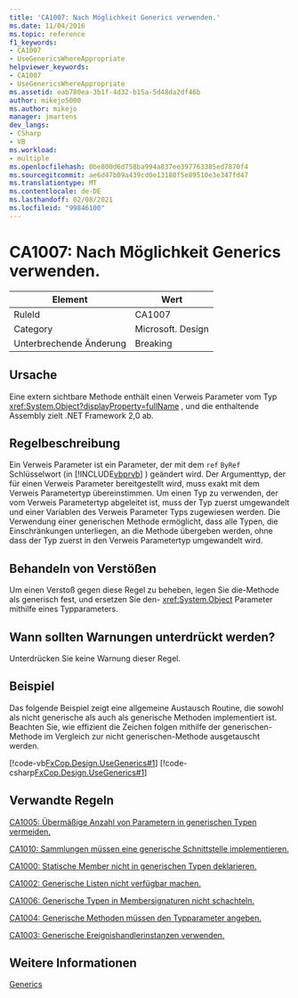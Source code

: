 ```yaml
---
title: 'CA1007: Nach Möglichkeit Generics verwenden.'
ms.date: 11/04/2016
ms.topic: reference
f1_keywords:
- CA1007
- UseGenericsWhereAppropriate
helpviewer_keywords:
- CA1007
- UseGenericsWhereAppropriate
ms.assetid: eab780ea-3b1f-4d32-b15a-5d48da2df46b
author: mikejo5000
ms.author: mikejo
manager: jmartens
dev_langs:
- CSharp
- VB
ms.workload:
- multiple
ms.openlocfilehash: 0be800d6d758ba994a837ee397763385ed7870f4
ms.sourcegitcommit: ae6d47b09a439cd0e13180f5e89510e3e347fd47
ms.translationtype: MT
ms.contentlocale: de-DE
ms.lasthandoff: 02/08/2021
ms.locfileid: "99846100"
---
```

# <a name="ca1007-use-generics-where-appropriate"></a>CA1007: Nach Möglichkeit Generics verwenden.

|Element|Wert|
|-|-|
|RuleId|CA1007|
|Category|Microsoft. Design|
|Unterbrechende Änderung|Breaking|

## <a name="cause"></a>Ursache
Eine extern sichtbare Methode enthält einen Verweis Parameter vom Typ <xref:System.Object?displayProperty=fullName> , und die enthaltende Assembly zielt .NET Framework 2,0 ab.

## <a name="rule-description"></a>Regelbeschreibung
Ein Verweis Parameter ist ein Parameter, der mit dem `ref` `ByRef` Schlüsselwort (in [!INCLUDE[vbprvb](../code-quality/includes/vbprvb_md.md)] ) geändert wird. Der Argumenttyp, der für einen Verweis Parameter bereitgestellt wird, muss exakt mit dem Verweis Parametertyp übereinstimmen. Um einen Typ zu verwenden, der vom Verweis Parametertyp abgeleitet ist, muss der Typ zuerst umgewandelt und einer Variablen des Verweis Parameter Typs zugewiesen werden. Die Verwendung einer generischen Methode ermöglicht, dass alle Typen, die Einschränkungen unterliegen, an die Methode übergeben werden, ohne dass der Typ zuerst in den Verweis Parametertyp umgewandelt wird.

## <a name="how-to-fix-violations"></a>Behandeln von Verstößen
Um einen Verstoß gegen diese Regel zu beheben, legen Sie die-Methode als generisch fest, und ersetzen Sie den- <xref:System.Object> Parameter mithilfe eines Typparameters.

## <a name="when-to-suppress-warnings"></a>Wann sollten Warnungen unterdrückt werden?
Unterdrücken Sie keine Warnung dieser Regel.

## <a name="example"></a>Beispiel
Das folgende Beispiel zeigt eine allgemeine Austausch Routine, die sowohl als nicht generische als auch als generische Methoden implementiert ist. Beachten Sie, wie effizient die Zeichen folgen mithilfe der generischen-Methode im Vergleich zur nicht generischen-Methode ausgetauscht werden.

[!code-vb[FxCop.Design.UseGenerics#1](../code-quality/codesnippet/VisualBasic/ca1007-use-generics-where-appropriate_1.vb)]
[!code-csharp[FxCop.Design.UseGenerics#1](../code-quality/codesnippet/CSharp/ca1007-use-generics-where-appropriate_1.cs)]

## <a name="related-rules"></a>Verwandte Regeln
[CA1005: Übermäßige Anzahl von Parametern in generischen Typen vermeiden.](/dotnet/fundamentals/code-analysis/quality-rules/ca1005)

[CA1010: Sammlungen müssen eine generische Schnittstelle implementieren.](/dotnet/fundamentals/code-analysis/quality-rules/ca1010)

[CA1000: Statische Member nicht in generischen Typen deklarieren.](/dotnet/fundamentals/code-analysis/quality-rules/ca1000)

[CA1002: Generische Listen nicht verfügbar machen.](/dotnet/fundamentals/code-analysis/quality-rules/ca1002)

[CA1006: Generische Typen in Membersignaturen nicht schachteln.](../code-quality/ca1006.md)

[CA1004: Generische Methoden müssen den Typparameter angeben.](../code-quality/ca1004.md)

[CA1003: Generische Ereignishandlerinstanzen verwenden.](/dotnet/fundamentals/code-analysis/quality-rules/ca1003)

## <a name="see-also"></a>Weitere Informationen
[Generics](/dotnet/csharp/programming-guide/generics/index)
